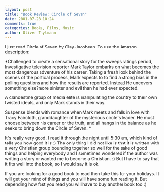 ```yaml
---
layout: post
title: "Book Review: Circle of Seven"
date: 2001-07-28 10:24
comments: true
categories: Books, Films, Music
author: Oliver Thylmann
---
```



I just read Circle of Seven by Clay Jacobsen. To use the Amazon description:

*Challenged to create a sensational story for the sweeps ratings period, Investigative television reporter Mark Taylor embarks on what becomes the most dangerous adventure of his career. 
Taking a fresh look behind the scenes of the political process, Mark expects to to find a strong bias in the polling questions and how the results are reported. Instead He uncovers something else?more sinister and evil than he had ever expected. 

A clandestine group of media elite is manipulating the country to their own twisted ideals, and only Mark stands in their way. 

Suspense blends with romance when Mark meets and falls in love with Tracy Faircloth, granddaughter of the mysterious circle's leader. He must choose between his career or the truth, and all hangs in the balance as he seeks to bring down the Circle of Seven. *

It's really very good. I read it through the night until 5:30 am, which kind of tells you how good it is :) The only thing I did not like is that it is written with a very Christian group bounding together so well for the sake of good things and helping everybody and I sometimes wondered if the author was writing a story or wanted me to become a Christian. :) But I have to say that it fits well into the book, so I would say it is ok.

If you are looking for a good book to read then take this for your holidays. It will get your mind of things and you will have some fun reading it. But depending how fast you read you will have to buy another book too :)



